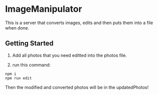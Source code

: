 # ImageManipulator
  This is a server that converts images, edits and then puts them into a file when done.

## Getting Started

1. Add all photos that you need editted into the photos file.

2. run this command:
```
npm i 
npm run edit
```
Then the modified and converted photos will be in the updatedPhotos!